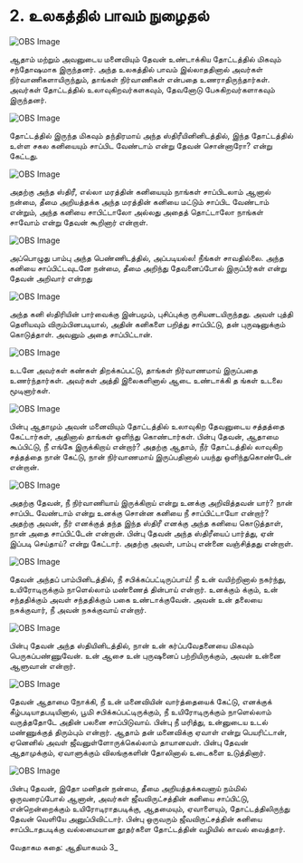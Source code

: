 # 2. உலகத்தில் பாவம் நுழைதல்

![OBS Image](https://cdn.door43.org/obs/jpg/360px/obs-en-02-01.jpg)

ஆதாம் மற்றும் அவனுடைய மனைவியும் தேவன் உண்டாக்கிய தோட்டத்தில் மிகவும் சந்தோஷமாக இருந்தனர். அந்த உலகத்தில் பாவம் இல்லாததினால் அவர்கள் நிர்வாணிகளாயிருந்தும், தாங்கள் நிர்வாணிகள் என்பதை உணராதிருந்தார்கள். அவர்கள் தோட்டத்தில் உலாவுகிறவர்களகவும், தேவனோடு பேசுகிறவர்களாகவும் இருந்தனர்.

![OBS Image](https://cdn.door43.org/obs/jpg/360px/obs-en-02-02.jpg)

தோட்டத்தில் இருந்த   மிகவும் தந்திரமாய் அந்த ஸ்திரீயினினிடத்தில், இந்த தோட்டத்தில் உள்ள சகல கனியையும் சாப்பிட வேண்டாம் என்று தேவன் சொன்னாரோ? என்று கேட்டது.

![OBS Image](https://cdn.door43.org/obs/jpg/360px/obs-en-02-03.jpg)

அதற்கு அந்த ஸ்திரீ, எல்லா மரத்தின் கனியையும் நாங்கள் சாப்பிடலாம் ஆனால் நன்மை, தீமை அறியத்தக்க அந்த மரத்தின் கனியை மட்டும் சாப்பிட வேண்டாம் என்றும், அந்த கனியை சாபிட்டாலோ அல்லது அதைத் தொட்டாலோ நாங்கள் சாவோம் என்று தேவன் கூறினார்  என்றாள்.

![OBS Image](https://cdn.door43.org/obs/jpg/360px/obs-en-02-04.jpg)

அப்பொழுது பாம்பு அந்த பெண்ணிடத்தில், அப்படியல்ல! நீங்கள் சாவதில்லை.  அந்த கனியை சாப்பிட்டவுடனே நன்மை, தீமை அறிந்து தேவனைப்போல் இருப்பீர்கள் என்று தேவன் அறிவார் என்றது

![OBS Image](https://cdn.door43.org/obs/jpg/360px/obs-en-02-05.jpg)

அந்த கனி ஸ்திரியின் பார்வைக்கு இன்பமும், புசிப்புக்கு ருசியனடயிருந்தது. அவள் புத்தி தெளியவும் விரும்பினபடியால், அதின் கனிகளை பறித்து சாப்பிட்டு, தன் புருஷனுக்கும் கொடுத்தாள். அவனும் அதை சாப்பிட்டான். 

![OBS Image](https://cdn.door43.org/obs/jpg/360px/obs-en-02-06.jpg)

உடனே அவர்கள் கண்கள் திறக்கப்பட்டு, தாங்கள் நிர்வாணமாய் இருப்பதை உணர்ந்தார்கள். அவர்கள் அத்தி இலைகளினால் ஆடை உண்டாக்கி த ங்கள் உடலை மூடினார்கள்.

![OBS Image](https://cdn.door43.org/obs/jpg/360px/obs-en-02-07.jpg)

பின்பு ஆதாமும் அவன் மனைவியும் தோட்டத்தில் உலாவுகிற தேவனுடைய சத்தத்தை கேட்டார்கள், அதினால் தாங்கள் ஒளிந்து கொண்டார்கள். பின்பு தேவன், ஆதாமை கூப்பிட்டு, நீ எங்கே இருக்கிறாய் என்றார்? அதற்கு ஆதாம், நீர் தோட்டத்தில் லாவுகிற சத்தத்தை நான் கேட்டு, நான் நிர்வாணமாய் இருப்பதினால் பயந்து ஒளிந்துகொண்டேன் என்றான்.

![OBS Image](https://cdn.door43.org/obs/jpg/360px/obs-en-02-08.jpg)

அதற்கு தேவன், நீ நிர்வாணியாய் இருக்கிறாய் என்று உனக்கு அறிவித்தவன் யார்? நான் சாப்பிட வேண்டாம் என்று உனக்கு சொன்ன கனியை நீ சாப்பிட்டாயோ என்றார்? அதற்கு அவன், நீர் எனக்குத் தந்த இந்த ஸ்திரீ எனக்கு அந்த கனியை கொடுத்தாள், நான் அதை சாப்பிட்டேன் என்றான். பின்பு தேவன் அந்த ஸ்திரீயைப் பார்த்து, ஏன் இப்படி செய்தாய்? என்று கேட்டார். அதற்கு அவள், பாம்பு என்னை வஞ்சித்தது என்றாள்.

![OBS Image](https://cdn.door43.org/obs/jpg/360px/obs-en-02-09.jpg)

தேவன் அந்தப் பாம்பினிடத்தில், நீ சபிக்கப்பட்டிருப்பாய்! நீ உன் வயிற்றினால் நகர்ந்து, உயிரோடிருக்கும் நாளெல்லாம் மண்ணைத் தின்பாய் என்றார். உனக்கும் க்கும், உன் சந்ததிக்கும் அவள் சந்ததிக்கும் பகை உண்டாக்குவேன். அவன்  உன் தலையை நசுக்குவார், நீ அவன் 
நசுக்குவாய் என்றார்.

![OBS Image](https://cdn.door43.org/obs/jpg/360px/obs-en-02-10.jpg)

பின்பு தேவன் அந்த ஸ்தியினிடத்தில், நான் உன் கர்ப்பவேதனையை மிகவும் பெருகப்பண்ணுவேன். உன் ஆசை உன் புருஷனைப் பற்றியிருக்கும், அவன் உன்னை ஆளுவான் என்றார்.

![OBS Image](https://cdn.door43.org/obs/jpg/360px/obs-en-02-11.jpg)

தேவன் ஆதாமை நோக்கி, நீ உன் மனைவியின் வார்த்தையைக் கேட்டு, எனக்குக் கீழ்படியாதபடியினால், பூமி சபிக்கப்பட்டிருக்கும், நீ உயிரோடிருக்கும் நாளெல்லாம் வருத்ததோடே அதின் பலனை சாப்பிடுவாய். பின்பு நீ மரித்து, உன்னுடைய உடல் மண்ணுக்குத் திரும்பும் என்றார். ஆதாம் தன் மனைவிக்கு ஏவாள் என்று பெயரிட்டான், ஏனெனில் அவள் ஜீவனுள்ளோருக்கெல்லாம் தாயானவள். பின்பு தேவன் ஆதாமுக்கும், ஏவாளுக்கும் விலங்குகளின் தோலினால் உடைகளை உடுத்தினார்.

![OBS Image](https://cdn.door43.org/obs/jpg/360px/obs-en-02-12.jpg)

பின்பு தேவன், இதோ மனிதன் நன்மை, தீமை அறியத்தக்கவனாய் நம்மில் ஒருவரைப்போல் ஆனான், அவர்கள் ஜீவவிருட்சத்தின் கனியை சாப்பிட்டு, என்றென்றைக்கும் உயிரோடிராதபடிக்கு, ஆதமையும், ஏவாளையும், தோட்டத்திலிருந்து தேவன் வெளியே அனுப்பிவிட்டார். பின்பு ஒருவரும் ஜீவவிருட்சத்தின் கனியை சாப்பிடாதபடிக்கு வல்லமையான தூதர்களை தோட்டத்தின் வழியில் காவல் வைத்தார்.

வேதாகம கதை: ஆதியாகமம் 3_

